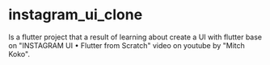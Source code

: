 # instagram_ui_clone

Is a flutter project that a result of learning about create a UI with flutter base on "INSTAGRAM UI • Flutter from Scratch" video on youtube by "Mitch Koko".
